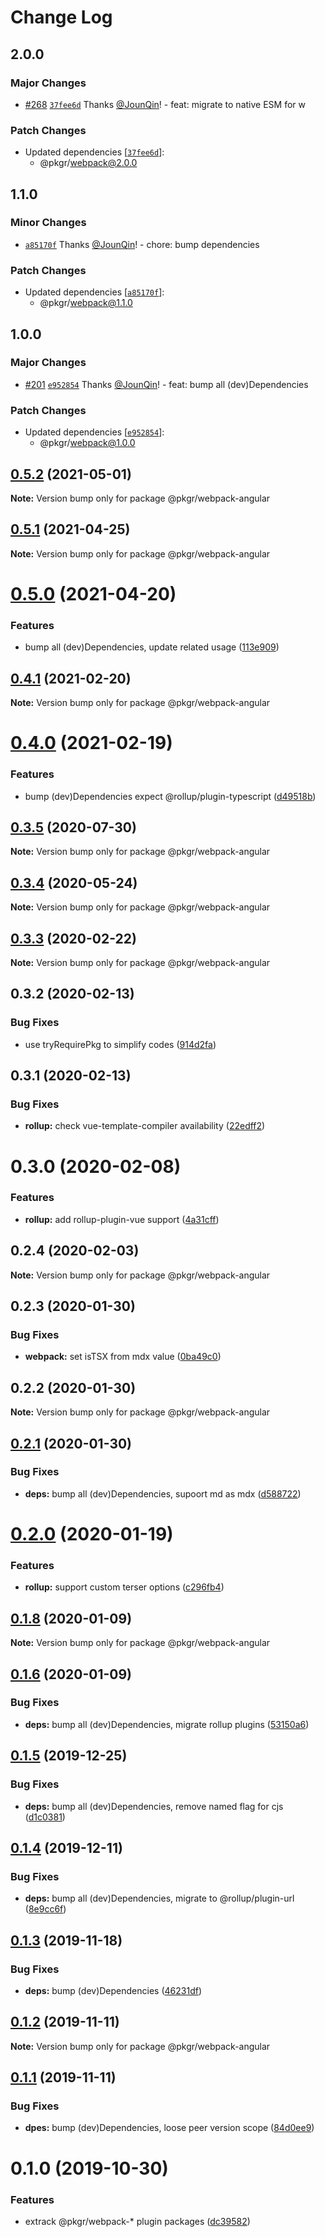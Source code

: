 # Change Log

## 2.0.0

### Major Changes

- [#268](https://github.com/rx-ts/pkgr/pull/268) [`37fee6d`](https://github.com/rx-ts/pkgr/commit/37fee6d9acc51c7c20a02e7f8ff5a93a14878477) Thanks [@JounQin](https://github.com/JounQin)! - feat: migrate to native ESM for w

### Patch Changes

- Updated dependencies [[`37fee6d`](https://github.com/rx-ts/pkgr/commit/37fee6d9acc51c7c20a02e7f8ff5a93a14878477)]:
  - @pkgr/webpack@2.0.0

## 1.1.0

### Minor Changes

- [`a85170f`](https://github.com/rx-ts/pkgr/commit/a85170fddd062906084c1a1306406c03b9a1aec4) Thanks [@JounQin](https://github.com/JounQin)! - chore: bump dependencies

### Patch Changes

- Updated dependencies [[`a85170f`](https://github.com/rx-ts/pkgr/commit/a85170fddd062906084c1a1306406c03b9a1aec4)]:
  - @pkgr/webpack@1.1.0

## 1.0.0

### Major Changes

- [#201](https://github.com/rx-ts/pkgr/pull/201) [`e952854`](https://github.com/rx-ts/pkgr/commit/e95285419e60c01e79bade280f73b2389d98c6c5) Thanks [@JounQin](https://github.com/JounQin)! - feat: bump all (dev)Dependencies

### Patch Changes

- Updated dependencies [[`e952854`](https://github.com/rx-ts/pkgr/commit/e95285419e60c01e79bade280f73b2389d98c6c5)]:
  - @pkgr/webpack@1.0.0

## [0.5.2](https://github.com/rx-ts/pkgr/compare/@pkgr/webpack-angular@0.5.1...@pkgr/webpack-angular@0.5.2) (2021-05-01)

**Note:** Version bump only for package @pkgr/webpack-angular

## [0.5.1](https://github.com/rx-ts/pkgr/compare/@pkgr/webpack-angular@0.5.0...@pkgr/webpack-angular@0.5.1) (2021-04-25)

**Note:** Version bump only for package @pkgr/webpack-angular

# [0.5.0](https://github.com/rx-ts/pkgr/compare/@pkgr/webpack-angular@0.4.1...@pkgr/webpack-angular@0.5.0) (2021-04-20)

### Features

- bump all (dev)Dependencies, update related usage ([113e909](https://github.com/rx-ts/pkgr/commit/113e909be27515c529f053c8c49a94ffbc821d33))

## [0.4.1](https://github.com/rx-ts/pkgr/compare/@pkgr/webpack-angular@0.4.0...@pkgr/webpack-angular@0.4.1) (2021-02-20)

**Note:** Version bump only for package @pkgr/webpack-angular

# [0.4.0](https://github.com/rx-ts/pkgr/compare/@pkgr/webpack-angular@0.3.5...@pkgr/webpack-angular@0.4.0) (2021-02-19)

### Features

- bump (dev)Dependencies expect @rollup/plugin-typescript ([d49518b](https://github.com/rx-ts/pkgr/commit/d49518bfea6f7ee58f05a39a1162e95defe57f81))

## [0.3.5](https://github.com/rx-ts/pkgr/compare/@pkgr/webpack-angular@0.3.4...@pkgr/webpack-angular@0.3.5) (2020-07-30)

**Note:** Version bump only for package @pkgr/webpack-angular

## [0.3.4](https://github.com/rx-ts/pkgr/compare/@pkgr/webpack-angular@0.3.3...@pkgr/webpack-angular@0.3.4) (2020-05-24)

**Note:** Version bump only for package @pkgr/webpack-angular

## [0.3.3](https://github.com/rx-ts/pkgr/compare/@pkgr/webpack-angular@0.3.2...@pkgr/webpack-angular@0.3.3) (2020-02-22)

**Note:** Version bump only for package @pkgr/webpack-angular

## 0.3.2 (2020-02-13)

### Bug Fixes

- use tryRequirePkg to simplify codes ([914d2fa](https://github.com/rx-ts/pkgr/commit/914d2fa9d6de6dfd94d55d21d01aa4d2152a51fc))

## 0.3.1 (2020-02-13)

### Bug Fixes

- **rollup:** check vue-template-compiler availability ([22edff2](https://github.com/rx-ts/pkgr/commit/22edff2dfb97fe071ff8b9ad4fce4f0c99d09419))

# 0.3.0 (2020-02-08)

### Features

- **rollup:** add rollup-plugin-vue support ([4a31cff](https://github.com/rx-ts/pkgr/commit/4a31cff46d04c0d4182bcb249ea86ec77d2a0b57))

## 0.2.4 (2020-02-03)

**Note:** Version bump only for package @pkgr/webpack-angular

## 0.2.3 (2020-01-30)

### Bug Fixes

- **webpack:** set isTSX from mdx value ([0ba49c0](https://github.com/rx-ts/pkgr/commit/0ba49c0e2a553e02afb62e6b655b9d90eb514cba))

## 0.2.2 (2020-01-30)

**Note:** Version bump only for package @pkgr/webpack-angular

## [0.2.1](https://github.com/rx-ts/pkgr/compare/@pkgr/webpack-angular@0.2.0...@pkgr/webpack-angular@0.2.1) (2020-01-30)

### Bug Fixes

- **deps:** bump all (dev)Dependencies, supoort md as mdx ([d588722](https://github.com/rx-ts/pkgr/commit/d58872294ba3341a5810a52bd93df55fdf3081d6))

# [0.2.0](https://github.com/rx-ts/pkgr/compare/@pkgr/webpack-angular@0.1.8...@pkgr/webpack-angular@0.2.0) (2020-01-19)

### Features

- **rollup:** support custom terser options ([c296fb4](https://github.com/rx-ts/pkgr/commit/c296fb46a7ad9a49af4e0cdc5f8c089edd7b1c2f))

## [0.1.8](https://github.com/rx-ts/pkgr/compare/@pkgr/webpack-angular@0.1.6...@pkgr/webpack-angular@0.1.8) (2020-01-09)

**Note:** Version bump only for package @pkgr/webpack-angular

## [0.1.6](https://github.com/rx-ts/pkgr/compare/@pkgr/webpack-angular@0.1.5...@pkgr/webpack-angular@0.1.6) (2020-01-09)

### Bug Fixes

- **deps:** bump all (dev)Dependencies, migrate rollup plugins ([53150a6](https://github.com/rx-ts/pkgr/commit/53150a6994799795dacc3b368aa7ca7276964598))

## [0.1.5](https://github.com/rx-ts/pkgr/compare/@pkgr/webpack-angular@0.1.4...@pkgr/webpack-angular@0.1.5) (2019-12-25)

### Bug Fixes

- **deps:** bump all (dev)Dependencies, remove named flag for cjs ([d1c0381](https://github.com/rx-ts/pkgr/commit/d1c03815fb0061065113be22c45e64443013d89c))

## [0.1.4](https://github.com/rx-ts/pkgr/compare/@pkgr/webpack-angular@0.1.3...@pkgr/webpack-angular@0.1.4) (2019-12-11)

### Bug Fixes

- **deps:** bump all (dev)Dependencies, migrate to @rollup/plugin-url ([8e9cc6f](https://github.com/rx-ts/pkgr/commit/8e9cc6fbab8facf71e445e4e4921f2c419a4792f))

## [0.1.3](https://github.com/rx-ts/pkgr/compare/@pkgr/webpack-angular@0.1.2...@pkgr/webpack-angular@0.1.3) (2019-11-18)

### Bug Fixes

- **deps:** bump (dev)Dependencies ([46231df](https://github.com/rx-ts/pkgr/commit/46231df4592b709b60a73e271b007cc2eaa6a50a))

## [0.1.2](https://github.com/rx-ts/pkgr/compare/@pkgr/webpack-angular@0.1.1...@pkgr/webpack-angular@0.1.2) (2019-11-11)

**Note:** Version bump only for package @pkgr/webpack-angular

## [0.1.1](https://github.com/rx-ts/pkgr/compare/@pkgr/webpack-angular@0.1.0...@pkgr/webpack-angular@0.1.1) (2019-11-11)

### Bug Fixes

- **dpes:** bump (dev)Dependencies, loose peer version scope ([84d0ee9](https://github.com/rx-ts/pkgr/commit/84d0ee9aec46b5aca921d587badd2bfea7ea7d30))

# 0.1.0 (2019-10-30)

### Features

- extrack @pkgr/webpack-\* plugin packages ([dc39582](https://github.com/rx-ts/pkgr/commit/dc39582f16f49cb5067fce5a1d95eb78966246b6))
